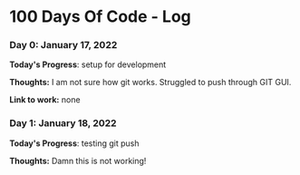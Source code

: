 # 100 Days Of Code - Log

### Day 0: January 17, 2022

**Today's Progress**: setup for development

**Thoughts:** I am not sure how git works. Struggled to push through GIT GUI.

**Link to work:** none

### Day 1: January 18, 2022

**Today's Progress**: testing git push

**Thoughts:** Damn this is not working! 